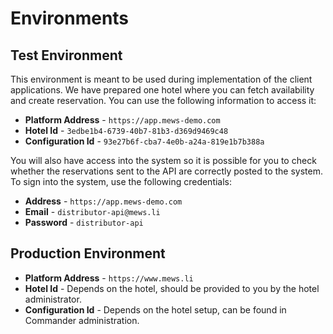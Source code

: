 # Environments

## Test Environment <a id="test-environment"></a>

This environment is meant to be used during implementation of the client applications. We have prepared one hotel where you can fetch availability and create reservation. You can use the following information to access it:

* **Platform Address** - `https://app.mews-demo.com`
* **Hotel Id** - `3edbe1b4-6739-40b7-81b3-d369d9469c48`
* **Configuration Id** - `93e27b6f-cba7-4e0b-a24a-819e1b7b388a`

You will also have access into the system so it is possible for you to check whether the reservations sent to the API are correctly posted to the system. To sign into the system, use the following credentials:

* **Address** - `https://app.mews-demo.com`
* **Email** - `distributor-api@mews.li`
* **Password** - `distributor-api`

## Production Environment <a id="production-environment"></a>

* **Platform Address** - `https://www.mews.li`
* **Hotel Id** - Depends on the hotel, should be provided to you by the hotel administrator.
* **Configuration Id** - Depends on the hotel setup, can be found in Commander administration.

